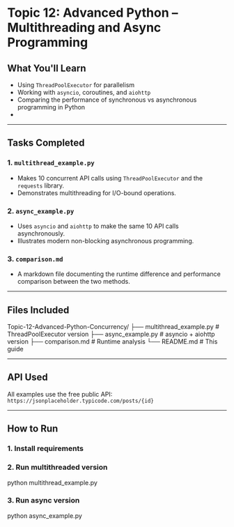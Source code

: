 # Topic 12: Advanced Python – Multithreading and Async Programming

## What You'll Learn
- Using `ThreadPoolExecutor` for parallelism
- Working with `asyncio`, coroutines, and `aiohttp`
- Comparing the performance of synchronous vs asynchronous programming in Python
- 

---

## Tasks Completed

### 1. `multithread_example.py`
- Makes 10 concurrent API calls using `ThreadPoolExecutor` and the `requests` library.
- Demonstrates multithreading for I/O-bound operations.

### 2. `async_example.py`
- Uses `asyncio` and `aiohttp` to make the same 10 API calls asynchronously.
- Illustrates modern non-blocking asynchronous programming.

### 3. `comparison.md`
- A markdown file documenting the runtime difference and performance comparison between the two methods.

---

## Files Included

Topic-12-Advanced-Python-Concurrency/
├── multithread_example.py # ThreadPoolExecutor version
├── async_example.py # asyncio + aiohttp version
├── comparison.md # Runtime analysis
└── README.md # This guide


---

## API Used
All examples use the free public API:  
`https://jsonplaceholder.typicode.com/posts/{id}`

---

## How to Run

### 1. Install requirements 

### 2. Run multithreaded version
python multithread_example.py

### 3. Run async version
python async_example.py
